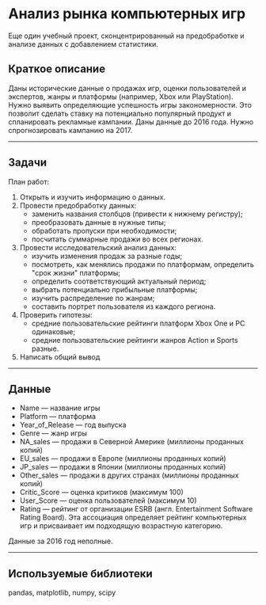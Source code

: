 # Анализ рынка компьютерных игр

Еще один учебный проект, сконцентрированный на предобработке и анализе данных с добавлением статистики.

## Краткое описание

Даны исторические данные о продажах игр, оценки пользователей и экспертов, жанры и платформы (например, Xbox или PlayStation). Нужно выявить определяющие успешность игры закономерности. Это позволит сделать ставку на потенциально популярный продукт и спланировать рекламные кампании.
Даны данные до 2016 года. Нужно спрогнозировать кампанию на 2017.

---

## Задачи

План работ:
1. Открыть и изучить информацию о данных.
2. Провести предобработку данных:
    - заменить названия столбцов (привести к нижнему регистру);
    - преобразовать данные в нужные типы;
    - обработать пропуски при необходимости;
    - посчитать суммарные продажи во всех регионах.
3. Провести исследовательский анализ данных:
    - изучить изменения продаж за разные годы;
    - посмотреть, как менялись продажи по платформам, определить "срок жизни" платформы;
    - определить соответствующий актуальный период;
    - выбрать потенциально прибыльные платформы;
    - изучить распределение по жанрам;
    - составить портрет пользователя из каждого региона.
4. Проверить гипотезы:
    - средние пользовательские рейтинги платформ Xbox One и PC одинаковые;
    - средние пользовательские рейтинги жанров Action и Sports разные.
5. Написать общий вывод

---

## Данные

* Name — название игры
* Platform — платформа
* Year_of_Release — год выпуска
* Genre — жанр игры
* NA_sales — продажи в Северной Америке (миллионы проданных копий)
* EU_sales — продажи в Европе (миллионы проданных копий)
* JP_sales — продажи в Японии (миллионы проданных копий)
* Other_sales — продажи в других странах (миллионы проданных копий)
* Critic_Score — оценка критиков (максимум 100)
* User_Score — оценка пользователей (максимум 10)
* Rating — рейтинг от организации ESRB (англ. Entertainment Software Rating Board). Эта ассоциация определяет рейтинг компьютерных игр и присваивает им подходящую возрастную категорию.

Данные за 2016 год неполные.

---

## Используемые библиотеки

pandas, matplotlib, numpy, scipy

